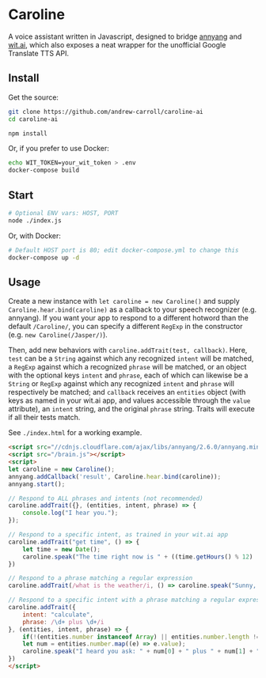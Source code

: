 # Caroline
A voice assistant written in Javascript, designed to bridge [annyang](https://github.com/TalAter/annyang) and [wit.ai](https://wit.ai), which also exposes a neat wrapper for the unofficial Google Translate TTS API.

## Install
Get the source:
```bash
git clone https://github.com/andrew-carroll/caroline-ai
cd caroline-ai
```
```bash
npm install
```
Or, if you prefer to use Docker:
```bash
echo WIT_TOKEN=your_wit_token > .env
docker-compose build
```

## Start
```bash
# Optional ENV vars: HOST, PORT
node ./index.js
```
Or, with Docker:
```bash
# Default HOST port is 80; edit docker-compose.yml to change this
docker-compose up -d
```

## Usage

Create a new instance with `let caroline = new Caroline()` and supply `Caroline.hear.bind(caroline)` as a callback to your speech recognizer (e.g. annyang). If you want your app to respond to a different hotword than the default `/Caroline/`, you can specify a different `RegExp` in the constructor (e.g. `new Caroline(/Jasper/)`).

Then, add new behaviors with `caroline.addTrait(test, callback)`. Here, `test` can be a `String` against which any recognized `intent` will be matched, a `RegExp` against which a recognized `phrase` will be matched, or an object with the optional keys `intent` and `phrase`, each of which can likewise be a `String` or `RegExp` against which any recognized `intent` and `phrase` will respectively be matched; and `callback` receives an `entities` object (with keys as named in your wit.ai app, and values accessible through the `value` attribute), an `intent` string, and the original `phrase` string. Traits will execute if all their tests match.

See `./index.html` for a working example.

```html
<script src="//cdnjs.cloudflare.com/ajax/libs/annyang/2.6.0/annyang.min.js"></script>
<script src="/brain.js"></script>
<script>
let caroline = new Caroline();
annyang.addCallback('result', Caroline.hear.bind(caroline));
annyang.start();

// Respond to ALL phrases and intents (not recommended)
caroline.addTrait({}, (entities, intent, phrase) => {
    console.log("I hear you.");
});

// Respond to a specific intent, as trained in your wit.ai app
caroline.addTrait("get time", () => {
    let time = new Date();
    caroline.speak("The time right now is " + ((time.getHours() % 12) || 12) + " " + time.getMinutes() +".");
})

// Respond to a phrase matching a regular expression
caroline.addTrait(/what is the weather/i, () => caroline.speak("Sunny, with a chance of showers."))

// Respond to a specific intent with a phrase matching a regular expression, and use trained wit entities
caroline.addTrait({
    intent: "calculate",
    phrase: /\d+ plus \d+/i
}, (entities, intent, phrase) => {
    if(!(entities.number instanceof Array) || entities.number.length != 2) return;
    let num = entities.number.map((e) => e.value);
    caroline.speak("I heard you ask: " + num[0] + " plus " + num[1] + ". My answer is: " + num[0] + num[1] + ".")
})
</script>
```